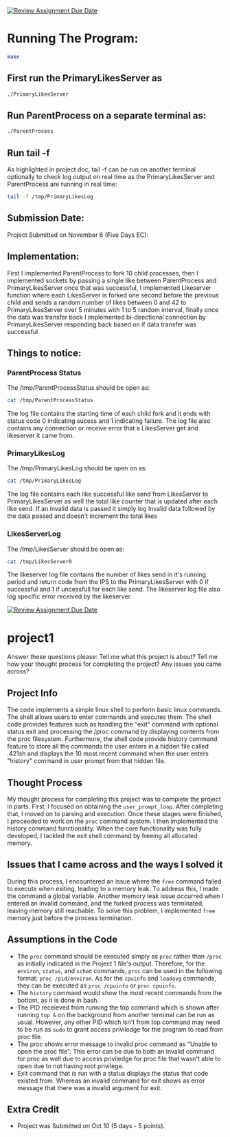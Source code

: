 [![Review Assignment Due Date](https://classroom.github.com/assets/deadline-readme-button-24ddc0f5d75046c5622901739e7c5dd533143b0c8e959d652212380cedb1ea36.svg)](https://classroom.github.com/a/_fBs5sT8)

# Running The Program:

```bash
make
```

## First run the PrimaryLikesServer as

```bash
./PrimaryLikesServer
```

## Run ParentProcess on a separate terminal as:

```bash
./ParentProcess
```

## Run tail -f
As highlighted in project doc, tail -f can be run on another terminal optionally to check log output on real time as the PrimaryLikesServer and ParentProcess are running in real time:
```bash
tail -f /tmp/PrimaryLikesLog
``` 

## Submission Date:

Project Submitted on November 6 (Five Days EC):


## Implementation:
First I implemented ParentProcess to fork 10 child processes, then I implemented sockets by passing a single like between ParentProcess and PrimaryLikesServer once that was successful, I implemented Likeserver function where each LikesServer is forked one second before the previous child and sends a random number of likes between 0 and 42 to PrimaryLikesServer over 5 minutes with  1 to 5 random interval, finally once the data was transfer back I implemented bi-directional connection by PrimaryLikesServer responding back based on if data transfer was successful

## Things to notice:

### ParentProcess Status

The /tmp/ParentProcessStatus should be open as:
```bash
cat /tmp/ParentProcessStatus
```
The log file contains the starting time of each child fork and it ends with status code 0 indicating sucess and 1 indicating failure. The log file also contains any connection or receive error that a LikesServer get and likeserver it came from.


### PrimaryLikesLog

The /tmp/PrimaryLikesLog should be open on as:
```bash
cat /tmp/PrimaryLikesLog
```
The log file contains each like successful like send from LikesServer to PrimaryLikesServer as well the total like counter that is updated after each like send. If an invalid data is passed it simply log Invalid data followed by the data passed and doesn't increment the total likes

### LikesServerLog

The /tmp/LikesServer should be open as:
```bash
cat /tmp/LikesServer0
```
The likeserver log file contains the number of likes send in it's running period and return code from the IPS to the PrimaryLikesServer with 0 if successful and 1 if uncessfull for each like send. The likeserver log file also log specific error received by the likeserver. 






[![Review Assignment Due Date](https://classroom.github.com/assets/deadline-readme-button-24ddc0f5d75046c5622901739e7c5dd533143b0c8e959d652212380cedb1ea36.svg)](https://classroom.github.com/a/xR-cYv8r)
# project1
Answer these questions please:
Tell me what this project is about?
Tell me how your thought process for completing the project?
Any issues you came across?

## Project Info

The code implements a simple linux shell to perform basic linux commands. The shell allows users to enter commands and executes them. The shell code provides features such as handling the "exit" command with optional status exit and processing the /proc command by displaying contents from the proc filesystem. Furthermore, the shell code provide history command feature to store all the commands the user enters in a hidden file called .421sh and displays the 10 most recent command when the user enters "history" command in user prompt from that hidden file.

## Thought Process

My thought process for completing this project was to complete the project in parts. First, I focused on obtaining the `user_prompt_loop`. After completing that, I moved on to parsing and execution. Once these stages were finished, I proceeded to work on the `proc` command system. I then implemented the history command functionality. When the core functionality was fully developed, I tackled the exit shell command by freeing all allocated memory. 

## Issues that I came across and the ways I solved it
During this process, I encountered an issue where the `free` command failed to execute when exiting, leading to a memory leak. To address this, I made the command a global variable. Another memory leak issue occurred when I entered an invalid command, and the forked process was terminated, leaving memory still reachable. To solve this problem, I implemented `free` memory just before the process termination.

## Assumptions in the Code

- The `proc` command should be executed simply as `proc` rather than `/proc` as initially indicated in the Project 1 file's output. Therefore, for the `environ`, `status`, and `sched` commands, `proc` can be used in the following format: `proc /pid/environ`. As for the `cpuinfo` and `loadavg` commands, they can be executed as `proc /cpuinfo` or `proc cpuinfo`. 
- The `history` command would show the most recent commands from the bottom, as it is done in bash.
- The PID receieved from running the top command which is shown after running `top &` on the background from another terminal can be run as usual. However, any other PID which isn't from top command may need to be run as `sudo` to grant access priviledge for the program to read from proc file.
- The proc shows error message to invalid proc command as "Unable to open the proc file". This error can be due to both an invalid command for proc as well due to access priviledge for proc file that wasn't able to open due to not having root privilege.
- Exit command that is run with a status displays the status that code existed from. Whereas an invalid command for exit shows as error message that there was a invalid argument for exit. 

## Extra Credit

- Project was Submitted on Oct 10 (5 days - 5 points). 
